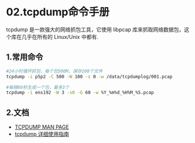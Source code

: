 # 02.tcpdump命令手册

tcpdump 是一款强大的网络抓包工具，它使用 libpcap 库来抓取网络数据包，这个库在几乎在所有的 Linux/Unix 中都有.

## 1.常用命令
```bash
#24小时循环抓包，每个包500M，保存100个文件
tcpdump -i p5p2 -C 500 -W 100 -s 0 -w /data/tcpdumplog/001.pcap

#每隔60秒生成一个包，最多3个
tcpdump -i ens192 -W 3 -s0 -G 60 -w %Y_%m%d_%H%M_%S.pcap
```

## 2.文档
- [TCPDUMP  MAN PAGE](https://www.tcpdump.org/manpages/tcpdump.1.html)
- [tcpdump 详细使用指南](https://blog.csdn.net/qq_24433609/article/details/126729595)
